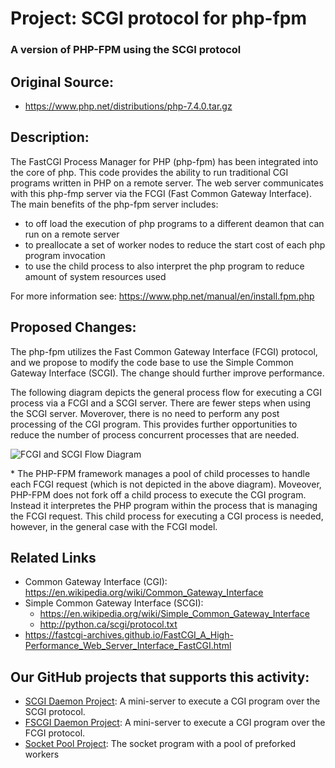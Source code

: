 # Project:  SCGI protocol for php-fpm
### A version of PHP-FPM using the SCGI protocol

## Original Source:
* https://www.php.net/distributions/php-7.4.0.tar.gz

## Description:

The FastCGI Process Manager for PHP (php-fpm) has been integrated into the core of php.  This code provides the ability to run traditional CGI programs written in PHP on a remote server.  The web server communicates with this php-fmp server via the FCGI (Fast Common Gateway Interface).  The main benefits of the php-fpm server includes:

* to off load the execution of php programs to a different deamon that can run on a remote server
* to preallocate a set of worker nodes to reduce the start cost of each php program invocation
* to use the child process to also interpret the php program to reduce amount of system resources used

For more information see: https://www.php.net/manual/en/install.fpm.php

## Proposed Changes:

The php-fpm utilizes the Fast Common Gateway Interface (FCGI) protocol, and we propose to modify the code base to use the Simple Common Gateway Interface (SCGI).  The change should further improve performance.   

The following diagram depicts the general process flow for executing a CGI process via a FCGI and a SCGI server.  There are fewer steps when using the SCGI server.  Moverover, there is no need to perform any post processing of the CGI program.  This provides further opportunities to reduce the number of process concurrent processes that are needed.

![FCGI and SCGI Flow Diagram](https://github.com/csuntechlab/scgi-php-fpm/images/FCGI-and-SCGI-Flow.png)

\* The PHP-FPM framework manages a pool of child processes to handle each FCGI request (which is not depicted in the above diagram).  Moveover, PHP-FPM does not fork off a child process to execute the CGI program.  Instead it interpretes the PHP program within the process that is managing the FCGI request. This child process for executing a CGI process is needed, however, in the general case with the FCGI model.  

## Related Links
* Common Gateway Interface (CGI): https://en.wikipedia.org/wiki/Common_Gateway_Interface
* Simple Common Gateway Interface (SCGI):
  * https://en.wikipedia.org/wiki/Simple_Common_Gateway_Interface
  * http://python.ca/scgi/protocol.txt
* https://fastcgi-archives.github.io/FastCGI_A_High-Performance_Web_Server_Interface_FastCGI.html

## Our GitHub projects that supports this activity:
* [SCGI Daemon Project](https://github.com/csuntechlab/scgi-daemon): A mini-server to execute a CGI program over the SCGI protocol.
* [FSCGI Daemon Project](https://github.com/csuntechlab/fcgi-daemon): A mini-server to execute a CGI program over the FCGI protocol.
* [Socket Pool Project](https://github.com/csuntechlab/socket): The socket program with a pool of preforked workers
